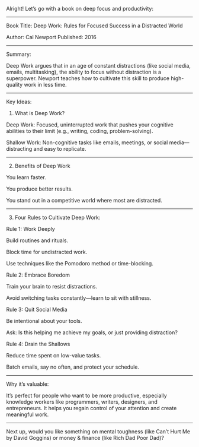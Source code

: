 Alright! Let’s go with a book on deep focus and productivity:


---

Book Title: Deep Work: Rules for Focused Success in a Distracted World

Author: Cal Newport
Published: 2016


---

Summary:

Deep Work argues that in an age of constant distractions (like social media, emails, multitasking), the ability to focus without distraction is a superpower. Newport teaches how to cultivate this skill to produce high-quality work in less time.


---

Key Ideas:

1. What is Deep Work?

Deep Work: Focused, uninterrupted work that pushes your cognitive abilities to their limit (e.g., writing, coding, problem-solving).

Shallow Work: Non-cognitive tasks like emails, meetings, or social media—distracting and easy to replicate.



---

2. Benefits of Deep Work

You learn faster.

You produce better results.

You stand out in a competitive world where most are distracted.



---

3. Four Rules to Cultivate Deep Work:

Rule 1: Work Deeply

Build routines and rituals.

Block time for undistracted work.

Use techniques like the Pomodoro method or time-blocking.


Rule 2: Embrace Boredom

Train your brain to resist distractions.

Avoid switching tasks constantly—learn to sit with stillness.


Rule 3: Quit Social Media

Be intentional about your tools.

Ask: Is this helping me achieve my goals, or just providing distraction?


Rule 4: Drain the Shallows

Reduce time spent on low-value tasks.

Batch emails, say no often, and protect your schedule.



---

Why it’s valuable:

It’s perfect for people who want to be more productive, especially knowledge workers like programmers, writers, designers, and entrepreneurs. It helps you regain control of your attention and create meaningful work.


---

Next up, would you like something on mental toughness (like Can’t Hurt Me by David Goggins) or money & finance (like Rich Dad Poor Dad)?

